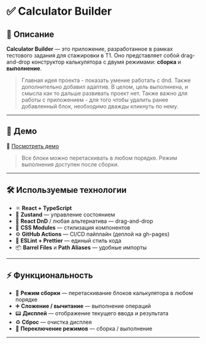 # ✅ Calculator Builder

## 📖 Описание

**Calculator Builder** — это приложение, разработанное в рамках тестового задания для стажировки в T1.
Оно представляет собой drag-and-drop конструктор калькулятора с двумя режимами: **сборка** и **выполнение**.

> Главная идея проекта - показать умение работать с dnd. Также дополнительно добавил адаптив. В целом, цель выполннена, и смысла как то дальше развивать проект нет.
> Также важно для работы с приложением - для того чтобы удалить ранее добавленный блок, необходимо дважды кликнуть по нему.

---

## 🚀 Демо

🔗 [Посмотреть демо](https://c1assifier.github.io/calculator-builder/)

> Все блоки можно перетаскивать в любом порядке. Режим выполнения доступен после сборки.

---

## 🛠️ Используемые технологии

- ⚛ **React + TypeScript**
- 🔄 **Zustand** — управление состоянием
- 🚚 **React DnD** / любая альтернатива — drag-and-drop
- 🎨 **CSS Modules** — стилизация компонентов
- ⚙️ **GitHub Actions** — CI/CD пайплайн (деплой на gh-pages)
- 🧹 **ESLint + Prettier** — единый стиль кода
- 📦 **Barrel Files** и **Path Aliases** — удобные импорты

---

## ⚡ Функциональность

- 🔧 **Режим сборки** — перетаскивание блоков калькулятора в любом порядке
- ➕ **Сложение / вычитание** — выполнение операций
- 📟 **Дисплей** — отображение текущего ввода и результата
- ♻️ **Сброс** — очистка дисплея
- 🔁 **Переключение режимов** — сборка / выполнение

---

